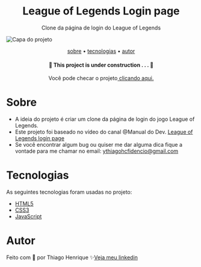 <h1 align="center"> League of Legends Login page </h1>

<p align="center"> Clone da página de login do League of Legends</p>

<img src="https://user-images.githubusercontent.com/92443688/173118857-2f3b2492-d2b8-42d2-90cd-7e43f528e417.jpg" alt="Capa do projeto">

<p align="center">
    <a href="#sobre">sobre</a> •
    <a href="#tecnologias">tecnologias</a> •
    <a href="#autor">autor</a> 
</p>

 <h4 align="center">🚧  This project is under construction . . .  🚧 </h4> 

<p align="center">Você pode checar o projeto<a href="https://leagueoflegendslogin.netlify.app/"> clicando aqui.</a></p>

# Sobre

- A ideia do projeto é criar um clone da página de login do jogo League of Legends.
- Este projeto foi baseado no vídeo do canal @Manual do Dev. <a href="https://www.youtube.com/watch?v=tyVvNj-UvxM&t=2979s">League of Legends login page</a>
- Se você encontrar algum bug ou quiser me dar alguma dica fique a vontade para me chamar no email: ythiagohcfidencio@gmail.com
 
# Tecnologias

As seguintes tecnologias foram usadas no projeto:

- <a href="https://developer.mozilla.org/pt-BR/docs/Web/HTML">HTML5</a>
- <a href="https://developer.mozilla.org/pt-BR/docs/Web/CSS">CSS3</a>
- <a href="https://developer.mozilla.org/pt-BR/docs/Web/JavaScript">JavaScript</a>

# Autor

Feito com 💜 por Thiago Henrique ✨<a href="https://www.linkedin.com/in/thiago-fid%C3%AAncio-a24578224/">Veja meu linkedin</a>
 
